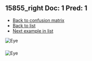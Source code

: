 ## 15855_right Doc: 1 Pred: 1
- [Back to confusion matrix](https://github.com/juliandewit/kaggle_retinopathy/blob/master/matrix.md)
- [Back to list](https://github.com/juliandewit/kaggle_retinopathy/blob/master/lists/11/list.md)
- [Next example in list](https://github.com/juliandewit/kaggle_retinopathy/blob/master/lists/11/15/15944_right.md)

![Eye](https://retinopaty.blob.core.windows.net/size1024/15855_right_1.jpeg)

### 

![Eye]()
